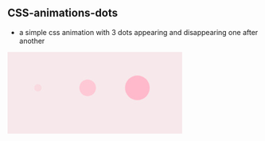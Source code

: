 ## CSS-animations-dots
- a simple css animation with 3 dots appearing and disappearing one after another

![dots](dots.jpeg)
